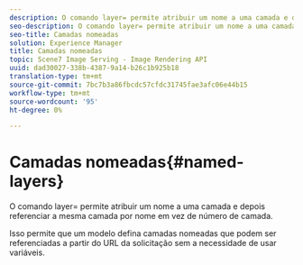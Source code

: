 ```yaml
---
description: O comando layer= permite atribuir um nome a uma camada e depois referenciar a mesma camada por nome em vez de número de camada.
seo-description: O comando layer= permite atribuir um nome a uma camada e depois referenciar a mesma camada por nome em vez de número de camada.
seo-title: Camadas nomeadas
solution: Experience Manager
title: Camadas nomeadas
topic: Scene7 Image Serving - Image Rendering API
uuid: dad30027-338b-4387-9a14-b26c1b925b18
translation-type: tm+mt
source-git-commit: 7bc7b3a86fbcdc57cfdc31745fae3afc06e44b15
workflow-type: tm+mt
source-wordcount: '95'
ht-degree: 0%

---
```



# Camadas nomeadas{#named-layers}

O comando layer= permite atribuir um nome a uma camada e depois referenciar a mesma camada por nome em vez de número de camada.

Isso permite que um modelo defina camadas nomeadas que podem ser referenciadas a partir do URL da solicitação sem a necessidade de usar variáveis.
